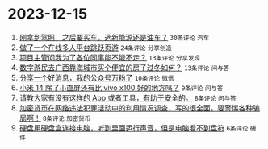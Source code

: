 # 2023-12-15

1. [刚拿到驾照，之后要买车，选新能源还是油车？](https://www.v2ex.com/t/1000550) `30条评论` `汽车`
1. [做了一个在线多人平台跳跃页游](https://www.v2ex.com/t/1000545) `24条评论` `分享创造`
1. [项目主管问我为了各位同事能不能不走？](https://www.v2ex.com/t/1000561) `13条评论` `分享发现`
1. [数字游民去广西靠海城市买个便宜的房子过冬如何？](https://www.v2ex.com/t/1000554) `13条评论` `问与答`
1. [分享一个好消息，我的公众号万粉了](https://www.v2ex.com/t/1000541) `10条评论` `微信`
1. [小米 14 除了小直屏还有比 vivo x100 好的地方吗？](https://www.v2ex.com/t/1000557) `9条评论` `问与答`
1. [请教大家有没有这样的 App 或者工具，有助于安全的。](https://www.v2ex.com/t/1000542) `8条评论` `问与答`
1. [加密货币在网络违法犯罪活动中的利用情况调查，写的很全面，要警惕各种骗局啊！](https://www.v2ex.com/t/1000538) `8条评论` `加密货币`
1. [硬盘用硬盘盒连接电脑，听到里面运行声音，但是电脑看不到盘符](https://www.v2ex.com/t/1000547) `6条评论` `硬件`
